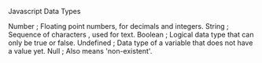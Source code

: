 Javascript Data Types

Number ; Floating point numbers, for decimals and integers.
String ; Sequence of characters , used for text.
Boolean ; Logical data type that can only be true or false.
Undefined ; Data type of a variable that does not have a value yet.
Null ; Also means 'non-existent'.
